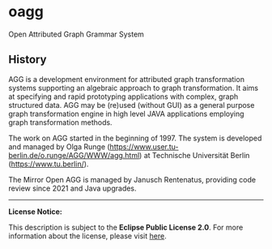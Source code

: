 # oagg
Open Attributed Graph Grammar System

## History

AGG is a development environment for attributed graph transformation systems supporting an algebraic approach to graph transformation.
It aims at specifying and rapid prototyping applications with complex, graph structured data. AGG may be (re)used (without GUI)
as a general purpose graph transformation engine in high level JAVA applications employing graph transformation methods.

The work on AGG started in the beginning of 1997. The system is developed and managed by Olga Runge (https://www.user.tu-berlin.de/o.runge/AGG/WWW/agg.html) at Technische Universität Berlin (https://www.tu.berlin/).

The Mirror Open AGG is managed by Janusch Rentenatus, providing code review since 2021 and Java upgrades.

---

**License Notice:**

This description is subject to the **Eclipse Public License 2.0**. For more information about the license, please visit [here](https://www.eclipse.org/legal/epl-2.0/).
